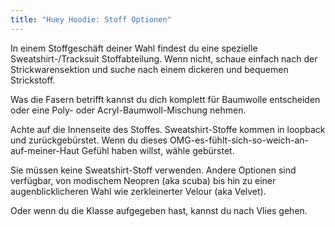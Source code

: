 ```yaml
---
title: "Huey Hoodie: Stoff Optionen"
---
```


In einem Stoffgeschäft deiner Wahl findest du eine spezielle Sweatshirt-/Tracksuit Stoffabteilung. Wenn nicht, schaue einfach nach der Strickwarensektion und suche nach einem dickeren und bequemen Strickstoff.

Was die Fasern betrifft kannst du dich komplett für Baumwolle entscheiden oder eine Poly- oder Acryl-Baumwoll-Mischung nehmen.

Achte auf die Innenseite des Stoffes. Sweatshirt-Stoffe kommen in loopback und zurückgebürstet. Wenn du dieses OMG-es-fühlt-sich-so-weich-an-auf-meiner-Haut Gefühl haben willst, wähle gebürstet.

<Note>

Sie müssen keine Sweatshirt-Stoff verwenden. Andere Optionen sind verfügbar, von modischem Neopren (aka scuba) bis hin zu einer augenblicklicheren Wahl wie zerkleinerter Velour (aka Velvet).

Oder wenn du die Klasse aufgegeben hast, kannst du nach Vlies gehen.

</Note>
